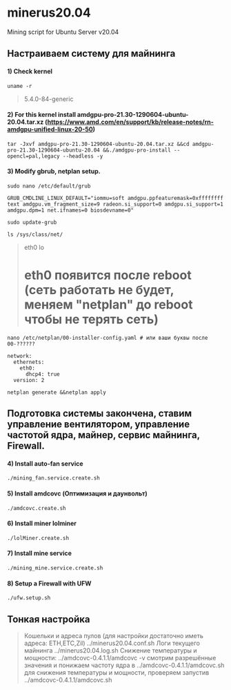 # minerus20.04
Mining script for Ubuntu Server v20.04
## Настраиваем систему для майнинга
#### 1) Check kernel
	uname -r
 >5.4.0-84-generic

#### 2) For this kernel install amdgpu-pro-21.30-1290604-ubuntu-20.04.tar.xz (https://www.amd.com/en/support/kb/release-notes/rn-amdgpu-unified-linux-20-50)
	tar -Jxvf amdgpu-pro-21.30-1290604-ubuntu-20.04.tar.xz &&cd amdgpu-pro-21.30-1290604-ubuntu-20.04 &&./amdgpu-pro-install --opencl=pal,legacy --headless -y 

#### 3) Modify gbrub, netplan setup.
	sudo nano /etc/default/grub
 
	GRUB_CMDLINE_LINUX_DEFAULT="iommu=soft amdgpu.ppfeaturemask=0xffffffff text amdgpu.vm_fragment_size=9 radeon.si_support=0 amdgpu.si_support=1 amdgpu.dpm=1 net.ifnames=0 biosdevname=0"
 
	sudo update-grub
 
	ls /sys/class/net/
> eth0  lo  
> # eth0 появится после reboot (сеть работать не будет, меняем "netplan" до reboot чтобы не терять сеть)
	nano /etc/netplan/00-installer-config.yaml # или ваши буквы после 00-??????

	network:
	  ethernets:
	    eth0:
	      dhcp4: true
	  version: 2

	netplan generate &&netplan apply
##  Подготовка системы закончена, ставим управление вентилятором, управление частотой ядра, майнер, сервис майнинга, Firewall.
#### 4) Install auto-fan service
	./mining_fan.service.create.sh 
#### 5) Install amdcovc (Оптимизация и даунвольт)
	./amdcovc.create.sh 
#### 6) Install miner lolminer
	./lolMiner.create.sh
#### 7) Install mine service
	./mining_mine.service.create.sh
#### 8) Setup a Firewall with UFW
	./ufw.setup.sh
##  Тонкая настройка
> Кошельки и адреса пулов (для настройки достаточно иметь адреса: ETH,ETC,Zil)
	../minerus20.04.conf.sh 
> Логи текущего майнинга
	../minerus20.04.log.sh 
> Cнижение температуры и мощности:
	../amdcovc-0.4.1.1/amdcovc -v 
> cмотрим разрешённые значения и понижаем частоту ядра в ../amdcovc-0.4.1.1/amdcovc.sh для снижения температуры и мощности, проверяем запустив 
	../amdcovc-0.4.1.1/amdcovc.sh
